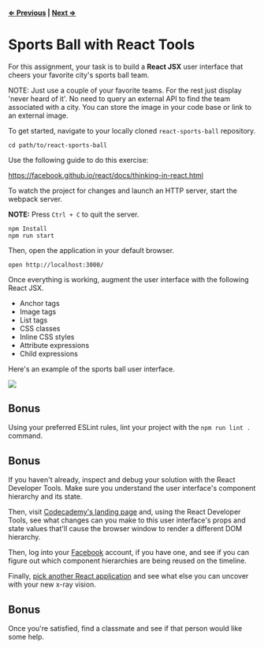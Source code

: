 #### [⇐ Previous](sports_ball_with_react.md) | [Next ⇒](README.md)

# Sports Ball with React Tools

For this assignment, your task is to build a **React JSX** user interface that cheers your favorite city's sports ball team.

NOTE: Just use a couple of your favorite teams. For the rest just display 'never heard of it'. No need to query an external API to find the team associated with a city. You can store the image in your code base or link to an external image.

To get started, navigate to your locally cloned `react-sports-ball` repository.

```shell
cd path/to/react-sports-ball
```
Use the following guide to do this exercise:

https://facebook.github.io/react/docs/thinking-in-react.html

To watch the project for changes and launch an HTTP server, start the webpack server.

**NOTE:** Press `Ctrl + C` to quit the server.

```shell
npm Install
npm run start
```

Then, open the application in your default browser.

```shell
open http://localhost:3000/
```

Once everything is working, augment the user interface with the following React JSX.

- Anchor tags
- Image tags
- List tags
- CSS classes
- Inline CSS styles
- Attribute expressions
- Child expressions

Here's an example of the sports ball user interface.

![](https://students-gschool-production.s3.amazonaws.com/uploads/asset/file/326/95DE5AEC-7D4E-4C09-9C80-2239EF8F7C8F-570-0000DE059D556159.gif)

## Bonus

Using your preferred ESLint rules, lint your project with the `npm run lint .` command.

## Bonus

If you haven't already, inspect and debug your solution with the React Developer Tools. Make sure you understand the user interface's component hierarchy and its state.

Then, visit [Codecademy's landing page](https://www.codecademy.com/) and, using the React Developer Tools, see what changes can you make to this user interface's props and state values that'll cause the browser window to render a different DOM hierarchy.

Then, log into your [Facebook](https://www.facebook.com/) account, if you have one, and see if you can figure out which component hierarchies are being reused on the timeline.

Finally, [pick another React application](https://github.com/facebook/react/wiki/Sites-Using-React) and see what else you can uncover with your new x-ray vision.

## Bonus

Once you're satisfied, find a classmate and see if that person would like some help.
